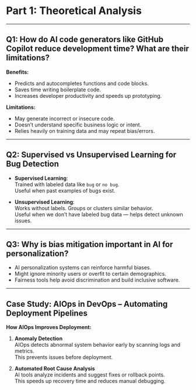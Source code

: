 # Part 1: Theoretical Analysis

---

## Q1: How do AI code generators like GitHub Copilot reduce development time? What are their limitations?

**Benefits:**
- Predicts and autocompletes functions and code blocks.
- Saves time writing boilerplate code.
- Increases developer productivity and speeds up prototyping.

**Limitations:**
- May generate incorrect or insecure code.
- Doesn’t understand specific business logic or intent.
- Relies heavily on training data and may repeat bias/errors.

---

## Q2: Supervised vs Unsupervised Learning for Bug Detection

- **Supervised Learning**:  
  Trained with labeled data like `bug` or `no bug`.  
  Useful when past examples of bugs exist.

- **Unsupervised Learning**:  
  Works without labels. Groups or clusters similar behavior.  
  Useful when we don’t have labeled bug data — helps detect unknown issues.

---

## Q3: Why is bias mitigation important in AI for personalization?

- AI personalization systems can reinforce harmful biases.
- Might ignore minority users or overfit to certain demographics.
- Fairness tools help avoid discrimination and build inclusive software.

---

## Case Study: AIOps in DevOps – Automating Deployment Pipelines

**How AIOps Improves Deployment:**

1. **Anomaly Detection**  
   AIOps detects abnormal system behavior early by scanning logs and metrics.  
   This prevents issues before deployment.

2. **Automated Root Cause Analysis**  
   AI tools analyze incidents and suggest fixes or rollback points.  
   This speeds up recovery time and reduces manual debugging.

